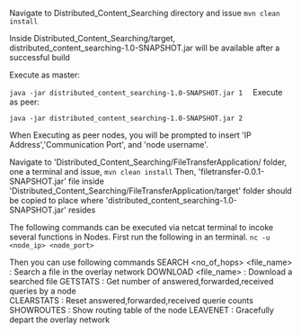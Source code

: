 Navigate to Distributed_Content_Searching directory and issue
`mvn clean install`

Inside Distributed_Content_Searching/target,
distributed_content_searching-1.0-SNAPSHOT.jar will be available after a successful build

Execute as master:

`java -jar distributed_content_searching-1.0-SNAPSHOT.jar 1 
`
Execute as peer:

`java -jar distributed_content_searching-1.0-SNAPSHOT.jar 2`

When Executing as peer nodes, you will be prompted to insert 'IP Address','Communication Port', and 'node username'.

Navigate to 'Distributed_Content_Searching/FileTransferApplication/ folder, one a terminal and issue,
`mvn clean install`
Then,
'filetransfer-0.0.1-SNAPSHOT.jar' file inside 'Distributed_Content_Searching/FileTransferApplication/target' folder should be copied to place where 'distributed_content_searching-1.0-SNAPSHOT.jar' resides

The following commands can be executed via netcat terminal to incoke several functions in Nodes.
First run the following in an terminal.
`nc -u <node_ip> <node_port>`

Then you can use following commands
    SEARCH <no_of_hops> <file_name> : Search a file in the overlay network 
    DOWNLOAD <file_name>            : Download a searched file
    GETSTATS                        : Get number of answered,forwarded,received queries by a node       
    CLEARSTATS                      : Reset answered,forwarded,received querie counts
    SHOWROUTES                      : Show routing table of the node
    LEAVENET                        : Gracefully depart the overlay network